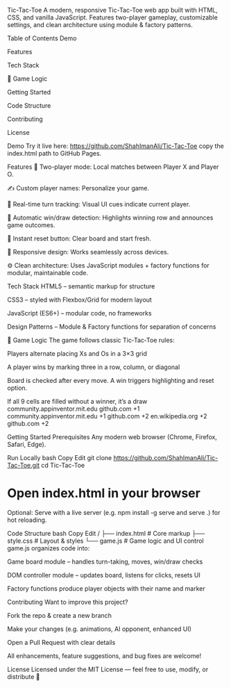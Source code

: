 Tic-Tac-Toe
A modern, responsive Tic-Tac-Toe web app built with HTML, CSS, and vanilla JavaScript. Features two-player gameplay, customizable settings, and clean architecture using module & factory patterns.

Table of Contents
Demo

Features

Tech Stack

🧠 Game Logic

Getting Started

Code Structure

Contributing

License

Demo
Try it live here: https://github.com/ShahImanAli/Tic-Tac-Toe copy the index.html path to GitHub Pages.

Features
🚀 Two-player mode: Local matches between Player X and Player O.

✍️ Custom player names: Personalize your game.

🔄 Real-time turn tracking: Visual UI cues indicate current player.

🎉 Automatic win/draw detection: Highlights winning row and announces game outcomes.

🔁 Instant reset button: Clear board and start fresh.

📱 Responsive design: Works seamlessly across devices.

⚙️ Clean architecture: Uses JavaScript modules + factory functions for modular, maintainable code.

Tech Stack
HTML5 – semantic markup for structure

CSS3 – styled with Flexbox/Grid for modern layout

JavaScript (ES6+) – modular code, no frameworks

Design Patterns – Module & Factory functions for separation of concerns

🧠 Game Logic
The game follows classic Tic‑Tac‑Toe rules:

Players alternate placing Xs and Os in a 3×3 grid

A player wins by marking three in a row, column, or diagonal

Board is checked after every move. A win triggers highlighting and reset option.

If all 9 cells are filled without a winner, it’s a draw 
community.appinventor.mit.edu
github.com
+1
community.appinventor.mit.edu
+1
github.com
+2
en.wikipedia.org
+2
github.com
+2

Getting Started
Prerequisites
Any modern web browser (Chrome, Firefox, Safari, Edge).

Run Locally
bash
Copy
Edit
git clone https://github.com/ShahImanAli/Tic-Tac-Toe.git
cd Tic-Tac-Toe
# Open index.html in your browser
Optional: Serve with a live server (e.g. npm install -g serve and serve .) for hot reloading.

Code Structure
bash
Copy
Edit
/
├── index.html         # Core markup
├── style.css          # Layout & styles
└── game.js            # Game logic and UI control
game.js organizes code into:

Game board module – handles turn-taking, moves, win/draw checks

DOM controller module – updates board, listens for clicks, resets UI

Factory functions produce player objects with their name and marker

Contributing
Want to improve this project?

Fork the repo & create a new branch

Make your changes (e.g. animations, AI opponent, enhanced UI)

Open a Pull Request with clear details

All enhancements, feature suggestions, and bug fixes are welcome!

License
Licensed under the MIT License — feel free to use, modify, or distribute 🚀
